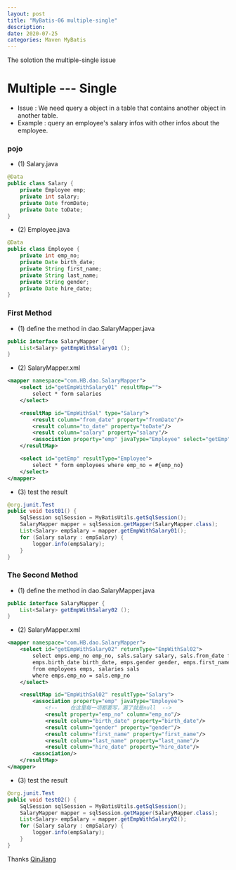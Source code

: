 ```yaml
---
layout: post
title: "MyBatis-06 multiple-single"
description: 
date: 2020-07-25
categories: Maven MyBatis
---
```

The solotion the multiple-single issue

# Multiple --- Single

- Issue : We need query a object in a table that contains another object in another table.
- Example : query an employee's salary infos with other infos about the employee.

### pojo
- (1) Salary.java

```java
@Data
public class Salary {
    private Employee emp;
    private int salary;
    private Date fromDate;
    private Date toDate;
}
```
- (2) Employee.java

```java
@Data
public class Employee {
    private int emp_no;
    private Date birth_date;
    private String first_name;
    private String last_name;
    private String gender;
    private Date hire_date;
}
```

### First Method

- (1) define the method in dao.SalaryMapper.java

```java
public interface SalaryMapper {
    List<Salary> getEmpWithSalary01 ();
}
```

- (2) SalaryMapper.xml

```xml
<mapper namespace="com.HB.dao.SalaryMapper">
    <select id="getEmpWithSalary01" resultMap="">
        select * form salaries
    </select>

    <resultMap id="EmpWithSal" type="Salary">
        <result column="from_date" property="fromDate"/>
        <result column="to_date" property="toDate"/>
        <result column="salary" property="salary"/>
        <associstion property="emp" javaType="Employee" select="getEmp" column="emp_no"/>
    </resultMap>

    <select id="getEmp" resultType="Employee">
        select * form employees where emp_no = #{emp_no}
    </select>
</mapper>
```

- (3) test the result

```java
@org.junit.Test
public void test01() {
    SqlSession sqlSession = MyBatisUtils.getSqlSession();
    SalaryMapper mapper = sqlSession.getMapper(SalaryMapper.class);
    List<Salary> empSalary = mapper.getEmpWithSalary01();
    for (Salary salary : empSalary) {
        logger.info(empSalary);
    }
}
```

### The Second Method

- (1) define the method in dao.SalaryMapper.java

```java
public interface SalaryMapper {
    List<Salary> getEmpWithSalary02 ();
}
```

- (2) SalaryMapper.xml

```xml
<mapper namespace="com.HB.dao.SalaryMapper">
    <select id="getEmpWithSalary02" returnType="EmpWithSal02">
        select emps.emp_no emp_no, sals.salary salary, sals.from_date from_date, sals.to_date to_date,
        emps.birth_date birth_date, emps.gender gender, emps.first_name first_name, emps.last_name last_name, emps.hire_date hire_date
        from employees emps, salaries sals
        where emps.emp_no = sals.emp_no
    </select>

    <resultMap id="EmpWithSal02" resultType="Salary">
        <association property="emp" javaType="Employee">
            <!--    在这里每一项都要写，漏了就是null  -->
            <result property="emp_no" column="emp_no"/>
            <result column="birth_date" property="birth_date"/>
            <result column="gender" property="gender"/>
            <result column="first_name" property="first_name"/>
            <result column="last_name" property="last_name"/>
            <result column="hire_date" property="hire_date"/>
        <association/>
    </resultMap>
</mapper>
```

- (3) test the result

```java
@org.junit.Test
public void test02() {
    SqlSession sqlSession = MyBatisUtils.getSqlSession();
    SalaryMapper mapper = sqlSession.getMapper(SalaryMapper.class);
    List<Salary> empSalary = mapper.getEmpWithSalary02();
    for (Salary salary : empSalary) {
        logger.info(empSalary);
    }
}
```

Thanks [QinJiang](https://space.bilibili.com/95256449?spm_id_from=333.788.b_765f7570696e666f.2)